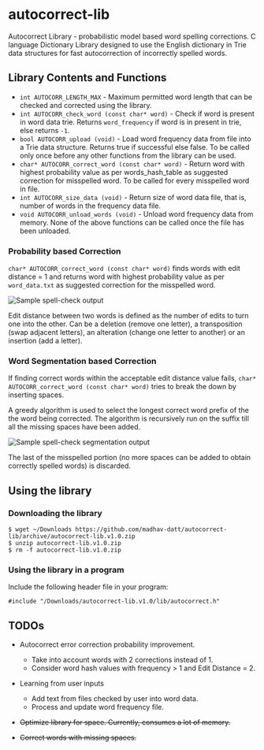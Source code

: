 # autocorrect-lib
Autocorrect Library - probabilistic model based word spelling corrections. C language Dictionary Library designed to use the English dictionary in Trie data structures for fast autocorrection of incorrectly spelled words.

## Library Contents and Functions

* `int AUTOCORR_LENGTH_MAX` - Maximum permitted word length that can be checked and corrected using the library.
* `int AUTOCORR_check_word (const char* word)` - Check if word is present in word data trie. Returns `word_frequency` if word is in present in trie, else returns `-1`.
* `bool AUTOCORR_upload (void)` - Load word frequency data from file into a Trie data structure. Returns true if successful else false. To be called only once before any other functions from the library can be used.
* `char* AUTOCORR_correct_word (const char* word)` - Return word with highest probability value as per words_hash_table as suggested correction for misspelled word. To be called for every misspelled word in file.
* `int AUTOCORR_size_data (void)` - Return size of word data file, that is, number of words in the frequency data file.
* `void AUTOCORR_unload_words (void)` - Unload word frequency data from memory. None of the above functions can be called once the file has been unloaded.

### Probability based Correction

`char* AUTOCORR_correct_word (const char* word)` finds words with edit distance = 1 and returns word with highest probability value as per `word_data.txt` as suggested correction for the misspelled word.

![Sample spell-check output](https://github.com/madhav-datt/spell-check/blob/master/resources/output.png)

Edit distance between two words is defined as the number of edits to turn one into the other. Can be a deletion (remove one letter), a transposition (swap adjacent letters), an alteration (change one letter to another) or an insertion (add a letter).

### Word Segmentation based Correction

If finding correct words within the acceptable edit distance value fails, `char* AUTOCORR_correct_word (const char* word)` tries to break the down by inserting spaces.

A greedy algorithm is used to select the longest correct word prefix of the the word being corrected. The algorithm is recursively run on the suffix till all the missing spaces have been added.

![Sample spell-check segmentation output](https://github.com/madhav-datt/spell-check/blob/master/resources/seg_output.png)

The last of the misspelled portion (no more spaces can be added to obtain correctly spelled words) is discarded.

## Using the library

### Downloading the library

    $ wget ~/Downloads https://github.com/madhav-datt/autocorrect-lib/archive/autocorrect-lib.v1.0.zip
    $ unzip autocorrect-lib.v1.0.zip
    $ rm -f autocorrect-lib.v1.0.zip

### Using the library in a program

Include the following header file in your program:

    #include "/Downloads/autocorrect-lib.v1.0/lib/autocorrect.h"

## TODOs

* Autocorrect error correction probability improvement.
    * Take into account words with 2 corrections instead of 1.
    * Consider word hash values with frequency > 1 and Edit Distance = 2.

* Learning from user inputs
    * Add text from files checked by user into word data.
    * Process and update word frequency file.

* ~~Optimize library for space. Currently, consumes a lot of memory.~~
* ~~Correct words with missing spaces.~~
